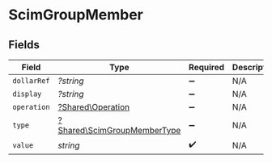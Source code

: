 # ScimGroupMember


## Fields

| Field                                                                     | Type                                                                      | Required                                                                  | Description                                                               |
| ------------------------------------------------------------------------- | ------------------------------------------------------------------------- | ------------------------------------------------------------------------- | ------------------------------------------------------------------------- |
| `dollarRef`                                                               | *?string*                                                                 | :heavy_minus_sign:                                                        | N/A                                                                       |
| `display`                                                                 | *?string*                                                                 | :heavy_minus_sign:                                                        | N/A                                                                       |
| `operation`                                                               | [?Shared\Operation](../../Models/Shared/Operation.md)                     | :heavy_minus_sign:                                                        | N/A                                                                       |
| `type`                                                                    | [?Shared\ScimGroupMemberType](../../Models/Shared/ScimGroupMemberType.md) | :heavy_minus_sign:                                                        | N/A                                                                       |
| `value`                                                                   | *string*                                                                  | :heavy_check_mark:                                                        | N/A                                                                       |